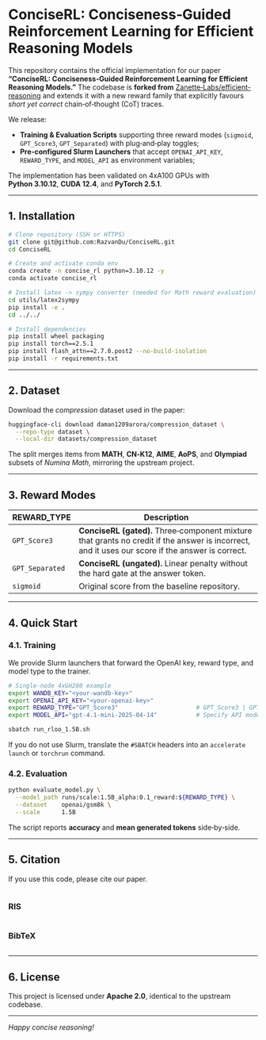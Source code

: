 # ConciseRL: Conciseness‑Guided Reinforcement Learning for Efficient Reasoning Models

This repository contains the official implementation for our paper **“ConciseRL: Conciseness‑Guided Reinforcement Learning for Efficient Reasoning Models.”**  The codebase is **forked from** [Zanette‑Labs/efficient-reasoning](https://github.com/Zanette-Labs/efficient-reasoning) and extends it with a new reward family that explicitly favours *short yet correct* chain‑of‑thought (CoT) traces.

We release:

* **Training & Evaluation Scripts** supporting three reward modes (`sigmoid`, `GPT_Score3`, `GPT_Separated`) with plug‑and‑play toggles;
* **Pre‑configured Slurm Launchers** that accept `OPENAI_API_KEY`, `REWARD_TYPE`, and `MODEL_API` as environment variables;

The implementation has been validated on 4xA100 GPUs with **Python 3.10.12**, **CUDA 12.4**, and **PyTorch 2.5.1**.

---

## 1. Installation

```bash
# Clone repository (SSH or HTTPS)
git clone git@github.com:RazvanDu/ConciseRL.git
cd ConciseRL

# Create and activate conda env
conda create -n concise_rl python=3.10.12 -y
conda activate concise_rl

# Install latex -> sympy converter (needed for Math reward evaluation)
cd utils/latex2sympy
pip install -e .
cd ../../

# Install dependencies
pip install wheel packaging
pip install torch==2.5.1
pip install flash_attn==2.7.0.post2 --no-build-isolation
pip install -r requirements.txt
```

---

## 2. Dataset

Download the *compression* dataset used in the paper:

```bash
huggingface-cli download daman1209arora/compression_dataset \
  --repo-type dataset \
  --local-dir datasets/compression_dataset
```

The split merges items from **MATH**, **CN‑K12**, **AIME**, **AoPS**, and **Olympiad** subsets of *Numina Math*, mirroring the upstream project.

---

## 3. Reward Modes

| REWARD_TYPE     | Description                                                                                                                                      |
| --------------- | ------------------------------------------------------------------------------------------------------------------------------------------------ |
| `GPT_Score3`    | **ConciseRL (gated).** Three‑component mixture that grants no credit if the answer is incorrect, and it uses our score if the answer is correct. |
| `GPT_Separated` | **ConciseRL (ungated).** Linear penalty without the hard gate at the answer token.                                                               |
| `sigmoid`       | Original score from the baseline repository.                                                                                                     |

---

## 4. Quick Start

### 4.1. Training

We provide Slurm launchers that forward the OpenAI key, reward type, and model type to the trainer.

```bash
# Single‑node 4xGH200 example
export WANDB_KEY="<your‑wandb‑key>"
export OPENAI_API_KEY="<your‑openai‑key>"
export REWARD_TYPE="GPT_Score3"                      # GPT_Score3 | GPT_Separated | sigmoid
export MODEL_API="gpt-4.1-mini-2025-04-14"           # Specify API model to use (e.g. gpt-4o, gpt-4.1-mini)

sbatch run_rloo_1.5B.sh
```

If you do not use Slurm, translate the `#SBATCH` headers into an `accelerate launch` or `torchrun` command.

### 4.2. Evaluation

```bash
python evaluate_model.py \
  --model_path runs/scale:1.5B_alpha:0.1_reward:${REWARD_TYPE} \
  --dataset    openai/gsm8k \
  --scale      1.5B
```

The script reports **accuracy** and **mean generated tokens** side‑by‑side.

---

## 5. Citation

If you use this code, please cite our paper.

```
```

### RIS

```
```

### BibTeX

```
```

---

## 6. License

This project is licensed under **Apache 2.0**, identical to the upstream codebase.

---

*Happy concise reasoning!*
